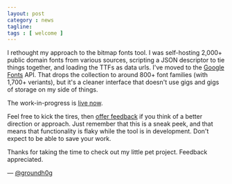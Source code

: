 ```yaml
---
layout: post
category : news
tagline: 
tags : [ welcome ]
---
```


I rethought my approach to the bitmap fonts tool. I was self-hosting 2,000+ public domain fonts from various sources, scripting a JSON descriptor to tie things together, and loading the TTFs as data urls. I've moved to the [Google Fonts](https://fonts.google.com/) API. That drops the collection to around 800+ font families (with 1,700+ veriants), but it's a cleaner interface that doesn't use gigs and gigs of storage on my side of things.

The work-in-progress is [live now](http://gamedevutils.com/webapps/fonts/).

Feel free to kick the tires, then [offer feedback](https://github.com/groundh0g/gamedevutils.com/issues) if you think of a better direction or approach. Just remember that this is a sneak peek, and that means that functionality is flaky while the tool is in development. Don't expect to be able to save your work.

Thanks for taking the time to check out my little pet project. Feedback appreciated.

&mdash; [@groundh0g](https://twitter.com/groundh0g)